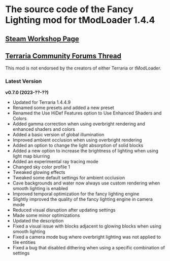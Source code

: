 ﻿# The source code of the Fancy Lighting mod for tModLoader 1.4.4

## [Steam Workshop Page](https://steamcommunity.com/sharedfiles/filedetails/?id=2822950837)
## [Terraria Community Forums Thread](https://forums.terraria.org/index.php?threads/fancy-lighting-mod.113067/)

This mod is not endorsed by the creators of either Terraria or tModLoader.

### Latest Version

**v0.7.0 (2023-??-??)**
- Updated for Terraria 1.4.4.9
- Renamed some presets and added a new preset
- Renamed the Use HiDef Features option to Use Enhanced Shaders and Colors
- Added gamma correction when using overbright rendering and enhanced shaders and colors
- Added a basic version of global illumination
- Improved ambient occlusion when using overbright rendering
- Added an option to change the light absorption of solid blocks
- Added a new option to increase the brightness of lighting when using light map blurring
- Added an experimental ray tracing mode
- Changed sky color profile 1
- Tweaked glowing effects
- Tweaked some default settings for ambient occlusion
- Cave backgrounds and water now always use custom rendering when smooth lighting is enabled
- Improved temporal optimization for the fancy lighting engine
- Slightly improved the quality of the fancy lighting engine in camera mode
- Reduced visual disruption after updating settings
- Made some minor optimizations
- Updated the description
- Fixed a visual issue with blocks adjacent to glowing blocks when using smooth lighting
- Fixed a camera mode bug where overbright lighting was not applied to tile entities
- Fixed a bug that disabled dithering when using a specific combination of settings
